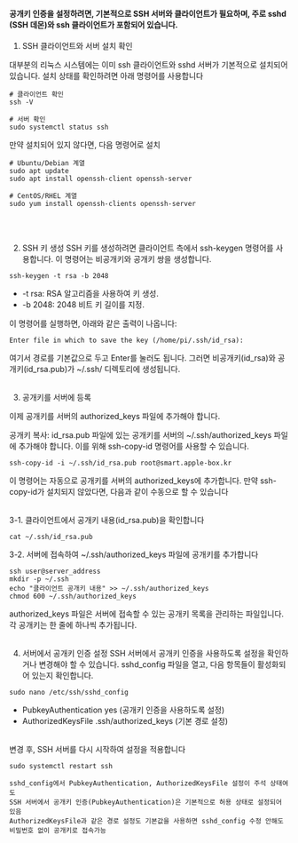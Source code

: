 #### 공개키 인증을 설정하려면, 기본적으로 SSH 서버와 클라이언트가 필요하며, 주로 sshd (SSH 데몬)와 ssh 클라이언트가 포함되어 있습니다.

1. SSH 클라이언트와 서버 설치 확인

대부분의 리눅스 시스템에는 이미 ssh 클라이언트와 sshd 서버가 기본적으로 설치되어 있습니다. 설치 상태를 확인하려면 아래 명령어를 사용합니다
```
# 클라이언트 확인
ssh -V

# 서버 확인
sudo systemctl status ssh
```


만약 설치되어 있지 않다면, 다음 명령어로 설치
```
# Ubuntu/Debian 계열
sudo apt update
sudo apt install openssh-client openssh-server

# CentOS/RHEL 계열
sudo yum install openssh-clients openssh-server
```
<br><br>

2. SSH 키 생성
SSH 키를 생성하려면 클라이언트 측에서 ssh-keygen 명령어를 사용합니다. 이 명령어는 비공개키와 공개키 쌍을 생성합니다.
```
ssh-keygen -t rsa -b 2048
```
- -t rsa: RSA 알고리즘을 사용하여 키 생성.
- -b 2048: 2048 비트 키 길이를 지정.


이 명령어를 실행하면, 아래와 같은 출력이 나옵니다:
```
Enter file in which to save the key (/home/pi/.ssh/id_rsa):
```

여기서 경로를 기본값으로 두고 Enter를 눌러도 됩니다.
그러면 비공개키(id_rsa)와 공개키(id_rsa.pub)가 ~/.ssh/ 디렉토리에 생성됩니다.
<br><br>

3. 공개키를 서버에 등록

이제 공개키를 서버의 authorized_keys 파일에 추가해야 합니다.

공개키 복사: id_rsa.pub 파일에 있는 공개키를 서버의 ~/.ssh/authorized_keys 파일에 추가해야 합니다.
이를 위해 ssh-copy-id 명령어를 사용할 수 있습니다.
```
ssh-copy-id -i ~/.ssh/id_rsa.pub root@smart.apple-box.kr
```

이 명령어는 자동으로 공개키를 서버의 authorized_keys에 추가합니다.
만약 ssh-copy-id가 설치되지 않았다면, 다음과 같이 수동으로 할 수 있습니다
<br><br>

3-1. 클라이언트에서 공개키 내용(id_rsa.pub)을 확인합니다
```
cat ~/.ssh/id_rsa.pub
```

3-2. 서버에 접속하여 ~/.ssh/authorized_keys 파일에 공개키를 추가합니다
```
ssh user@server_address
mkdir -p ~/.ssh
echo "클라이언트 공개키 내용" >> ~/.ssh/authorized_keys
chmod 600 ~/.ssh/authorized_keys
```
authorized_keys 파일은 서버에 접속할 수 있는 공개키 목록을 관리하는 파일입니다.
각 공개키는 한 줄에 하나씩 추가됩니다.
<br><br>

4. 서버에서 공개키 인증 설정
SSH 서버에서 공개키 인증을 사용하도록 설정을 확인하거나 변경해야 할 수 있습니다. sshd_config 파일을 열고, 다음 항목들이 활성화되어 있는지 확인합니다.

```
sudo nano /etc/ssh/sshd_config
```
- PubkeyAuthentication yes (공개키 인증을 사용하도록 설정)
- AuthorizedKeysFile .ssh/authorized_keys (기본 경로 설정)
<br><br>

변경 후, SSH 서버를 다시 시작하여 설정을 적용합니다
```
sudo systemctl restart ssh

sshd_config에서 PubkeyAuthentication, AuthorizedKeysFile 설정이 주석 상태여도
SSH 서버에서 공개키 인증(PubkeyAuthentication)은 기본적으로 허용 상태로 설정되어 있음
AuthorizedKeysFile과 같은 경로 설정도 기본값을 사용하면 sshd_config 수정 안해도 비밀번호 없이 공개키로 접속가능
```


